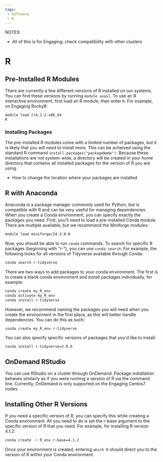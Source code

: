 ```yaml
---
tags:
 - Software
 - R
---
```


NOTES: 
- All of this is for Engaging; check compatibility with other clusters

# R

## Pre-Installed R Modules

There are currently a few different versions of R installed on our systems. You can find these versions by running `module avail`. To use an R interactive environment, first load an R module, then enter `R`. For example, on Engaging Rocky8:

```bash
module load r/4.2.2-x86_64
R
```

### Installing Packages

The pre-installed R modules come with a limited number of packages, but it is likely that you will need to install more. This can be acheived using the standard R command `install.packages("packageName")`. Because these installations are not system-wide, a directory will be created in your home directory that contains all installed packages for the version of R you are using.

- How to change the location where your packages are installed

## R with Anaconda

Anaconda is a package manager commonly used for Python, but is compatible with R and can be very useful for managing dependencies. When you create a Conda environment, you can specify exactly the packages you need. First, you'll need to load a pre-installed Conda module. There are multiple available, but we recommend the Miniforge modules:

```bash
module load miniforge/24.3.0-0
```

Now, you should be able to run `conda` commands. To search for specific R packages (beginning with "r-"), you can use `conda search`. For example, the following looks for all versions of Tidyverse available through Conda:

```bash
conda search r-tidyverse
```

There are two ways to add packages to your conda environment. The first is to create a blank conda environment and install packages individually, for example:

```bash
conda create my_R_env
conda activate my_R_env
conda install r-tidyverse
```

However, we recommend naming the packages you will need when you create the environment in the first place, as this will better handle dependencies. You can do this as such:

```bash
conda create my_R_env r-tidyverse
```

You can also specify specific versions of packages that you'd like to install:

```bash
conda install r-tidyverse=2.0.0
```

## OnDemand RStudio

You can use RStudio on a cluster through OnDemand. Package installation behaves similarly as if you were running a version of R via the command line. Currently, OnDemand is only supported on the Engaging Centos7 nodes.

## Installing Other R Versions

If you need a specific version of R, you can specify this while creating a Conda environment. All you need to do is set the r-base argument to the specific version of R that you need. For example, for installing R version 4.1.2:

```bash
conda create -n R_env r-base=4.1.2
```

Once your environment is created, entering `which R` should direct you to the version of R within your Conda environment.
